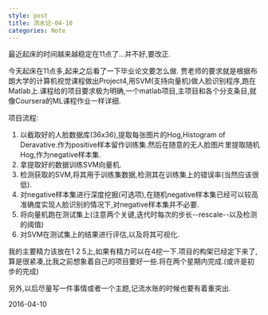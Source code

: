 ```yaml
---
style: post
title: 流水记-04-10
categories: Note
---
```

最近起床的时间越来越稳定在11点了...并不好,要改正.

今天起床在11点多,起来之后看了一下毕业论文要怎么做.  贾老师的要求就是根据布朗大学的计算机视觉课程做出Project4,用SVM(支持向量机)做人脸识别程序,跑在Matlab上.课程给的项目要求极为明确,一个matlab项目,主项目和各个分支条目,就像Coursera的ML课程作业一样详细.

项目流程:

1. 以截取好的人脸数据库(36x36),提取每张图片的Hog,Histogram of Deravative.作为positive样本留作训练集.然后在随意的无人脸图片里提取随机Hog,作为negative样本集.
2. 拿提取好的数据训练SVM向量机.
3. 检测获取的SVM,将其用于训练集数据,检测其在训练集上的错误率(当然应该很低).
4. 对negative样本集进行深度挖掘(可选项),在随机negative样本集已经可以较高准确度实现人脸识别的情况下,对negative样本集并不必要.
5. 将向量机跑在测试集上(注意两个关键,迭代时每次的步长--rescale--以及检测的阈值)
6. 对SVM在测试集上的结果进行评估,以及将其可视化.

我的主要精力该放在1 2 5上,如果有精力可以在4挖一下.项目的构架已经定下来了,算是很紧凑,比我之前想象着自己的项目要好一些.将在两个星期内完成.(或许是初步的完成)

另外,以后尽量写一件事情或者一个主题,记流水账的时候也要有着重突出.

2016-04-10
